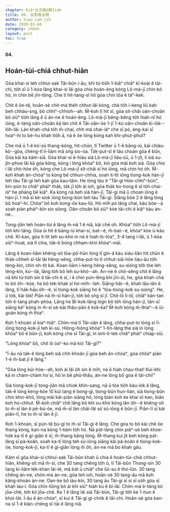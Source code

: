 ```yaml
---
chapter: Kiâⁿ台文路ê脚Jiah
title: 04. 反對者出現
author: Siau Lah-jih
date: 2020-01-04
category: chheh
layout: post
toc: true
---
```


#### 04.
## Hoán-tùi-chiá chhut-hiān

Góa khai-sí teh chhui-sak Tâi-bûn í-āu, khì tú-tio̍h 1-kiāⁿ chiâⁿ kî-koài ê tāi-chì, to̍h sī ū 1-kóa lâng khai-sí lâi góa chia hoán-èng kóng Lô-má-jī chin bô hó, in chin bē jīn-tông. Che tī hit-tang-sî hō͘ góa chin tōa ê táⁿ-kek.

Chit ê ōe-tê, hoān-sè chit-má the̍h chhut-lâi kóng, chá to̍h í-keng liū kah beh chhàu-sng, bô chhiⁿ-chhioh--ah. M̄-koh tī hit sî, góa si̍t-chāi oân-choân bô siūⁿ tio̍h lâng ē ū án-ne ê hoán-èng. Lô-má-jī bêng-bêng to̍h hiah-nī hó iōng, ē-tàng oân-choân kā lán chit ê Tâi-oân-ōe 1-jī 1-kù oân-choân kì-lo̍k--lo̍h-lâi. Lán khah-chá to̍h m̄-chai, chit-má chai-iáⁿ che sī pó, èng-kai sī hoaⁿ-hí to bé-hu khah tio̍h ā, ná ē ōe lóng kóng kah khì-phut-phut?

Che mā ū 1-ê kò͘-sū thang-kóng, hit-chūn, tī Twitter ū 1-ê bāng-iú, kài chiàu-kò͘--góa, chèng-tī lí-liām mā sǹg sio-óa. Ta̍k-put-sî ē tàu choán góa ê bûn, Góa kài ka kám-siā. Góa khai-sí ē-hiáu siá Lô-má-jī liáu-sū, ū 1-ji̍t, lí siá su-jîn-phoe lâi kā góa kóng, kóng i lóng khòaⁿ bô, kiò góa mài koh siá. Góa chio i lâi chò-hóe o̍h, kóng che Lô-má-jī si̍t-chāi sī hó iōng, mā chin hó o̍h. M̄-koh khah án-chóaⁿ to kóng bē chhun-chhia, soah it-ti̍t iōng tiong-kok hàn-jī teh tàu Tâi-gí teh kah góa kau-tâm. He iōng tàu ê "Tâi-gí Hóe-chhiⁿ-bûn", kin-pún to chiâⁿ pháiⁿ tha̍k, ta̍k jī to̍h ài ioh, góa tha̍k ko-tiong ê sî to̍h chai-iáⁿ he pháng bē kiâⁿ. Ka kóng nā beh siá hàn-jī, Tâi-gí mā ū choan iōng ê hàn-jī. I mā sī kè-siok iōng tiong-bûn teh tàu Tâi-gí. Siāng bóe 2 ê lâng lóng bô hoaⁿ-hí. Chŏaⁿ bô koh kong-ōe kau-liû. Hó mi̍h pò lâng chai, kàu bóe--á soah piàn pháiⁿ-bīn sio siòng. Oân-choân bô siūⁿ kòe tāi-chì ē kiâⁿ kàu án-ne...

Tong-jiân teh hoán-tùi ê lâng m̄-nā 1 ê niâ, kài chē o͘h. Khòaⁿ tio̍h Lô-má-jī to̍h khí-tâng. Góa ùi hit ê bāng-iú khai-sí, bat--ê, m̄-bat--ê, khòaⁿ kòe ū-kàu chē. Kî-kan, góa it-ti̍t teh su-khó in ná ē hiah tò-tōaⁿ, 3-4 tang í-lâi, ū 1-kóa siūⁿ-hoat, siá tī chia, ta̍k-ê bóng chham-khó khòaⁿ-māi.

Lâng ê koan-liām khêng-si̍t tōa-pō͘-hūn lóng tī gín-á kàu siáu-liân hit chūn ê tha̍k-chheh sî-tāi lâi hêng-sêng, chha-put-to tī chhut-siā-hōe liáu-āu to̍h tèng-kin, chin oh-tit kái. Koan-liām í-keng hêng-sêng, su-sióng to̍h tòe leh tèng-kin, kú--lâi, lâng to̍h bô leh su-khó--ah. Án-ne ē chō-sêng chit ê lâng nā khí tú-tio̍h sin ê tāi-chì ê sî, i ē chin pún-lêng khí jīn-ûi, he, góa khah-chá to bô o̍h--kòe, he bô tek-khak sī hó-mi̍h--lah. Siāng-hāi--ê, khah lāu-iân ê lâng, tī ha̍k-hāu o̍h--ê, sī tiong-kok siāng hó ê "tōa-tiong-kok su-sióng". He, ū to̍k, kài to̍k! Piān nā m̄-sī hàn-jī, to̍h bô sǹg sī jī. Chit-lō lí-lō͘, chiâⁿ kán-tan to̍h ē-tàng phah-phòa. Lâng he Bí-kok-lâng lógn bô teh iōng hàn-jī, tān-sī siáng káⁿ kóng in m̄-sī sè-kài thâu-pān ê kok-ka? M̄-koh kóng m̄-thiaⁿ--ê iû-goán kóng m̄ thiaⁿ.

Koh 1-khoán sī kiaⁿ-hiâⁿ. Chím-má tī Tâi-oân ê lâng, chha-put-to lóng sī lī-iōng tiong-kok-jī teh kì-sū. Hiông-hiông khòaⁿ 1-tīn-lâng the siá in lóng khòaⁿ bô ê bûn-jī, koh kóng che sī Tâi-gí, in sim-lí-tek chiâⁿ pháiⁿ chiap-siū. 

"Lóng khòaⁿ bô, chit lō óaⁿ-ko mā kió Tâi-gí?"

"Í-āu nā ta̍k-ê lóng beh siá chit-khoán jī góa beh án-chóaⁿ, góa chŏaⁿ piàn 1-ê m̄-bat jī ê lâng."

"Góa lóng kúi-hòe--ah, koh ài lâi o̍h sin ê mi̍h, ná ē hiah chau-that! Kui-khì kā in chàm-chàm ho͘ sí, hō͘ in bē phû-thâu, án-ne lóng bô góa ê tāi-chì!"

Siá tiong-kok-jī tong-jiân mā chiok khin-sang, nā ū tòe tio̍h kàu-io̍k ê lâng, ta̍k-ê lóng keng-kòe 10 kúi tang ê tiong-gí, tiong-bûn hun-lián, siá tiong-bûn chin khin-khó, lóng mài kái-piàn siāng hó, lóng bián koh ke khai sî-kan, bián koh hù-chhut. M̄-koh chiâⁿ chē lâng bô khì su-khó kóng lán o̍h--ê khêng-si̍t to m̄-sī lán ê pē-bú-ōe, mā m̄-sī lán chāi-lâi só͘ sú-iōng ê bûn-jī. Piān-lī sī kài piān-lī, he to m̄-sī lán ê jī.

Koh 1-khoán, sī pún-tē bú-gí to m̄-sī Tâi-gí ê lâng. Che góa to bô kài chē ōe thang kóng, kan-na kóng 1-tiám to̍h hó. Nā pa̍t-lâng chin piàⁿ-sè beh khoe-ho̍k ka-tī ê gí-giân ê sî, m̄-thang kâng tòng. M̄-thang kui ji̍t beh kóng pa̍t-lâng sī pà-koân, soah ka-tī lóng teh sú-iōng siāng kài pà-koân ê tiong-kok-ōe, tiong-kok-jī, ka-tī ê gí-giân lóng m̄ o̍h, án-ne mā bo khah gâu.

Kám sī góa khai-sí chhui-sak Tâi-bûn khah ū chia ê hoán-tùi-chiá chhut-hiān, khêng-si̍t mā m̄-sī, che 30 tang chêng to̍h ū, tī Tâi-bûn Thong-sin 30 tang kì-liām te̍k-khan lāi-té, mā ba̍t ū chiâⁿ che lūi-su ê thó-lūn. 30 tang chêng án-ne, chím-má án-ne, góa teh ioh, hoān-sè 30 tang-āu mā koh kâng-khoán án-ne. Oan-ke bô iàu-kín, 30 tang āu Tâi-gí sī sí sī oa̍h góa sī khah iàu-ì. Góa chīn-liōng bô ài khì siūⁿ hiah kú ê bī-lâi. Chím-má ē-tàng kò͘ jōa-chē, to̍h kò͘ jōa-chē. Ke 1 ê lâng lâi siá Tâi-bûn, Tâi-gí to̍h ke 1-hun ê khùi-la̍t. Í-āu ē án-chóaⁿ, sī kui ê Tâi-gí gí-cho̍k ê tāi-chì. Hoān-sè góa kan-na sī 1-ê kiàn-chèng sî-tāi ê lâng niâ.

